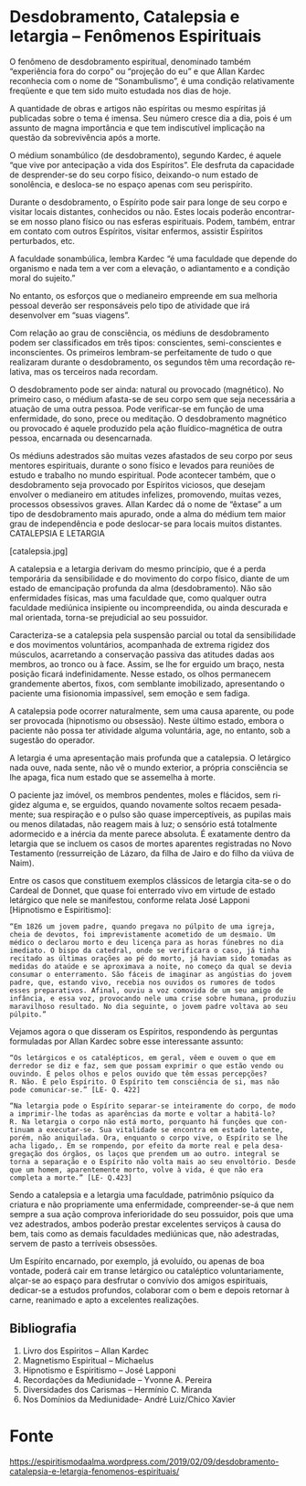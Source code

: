 # Desdobramento, Catalepsia e letargia – Fenômenos Espirituais

O fenômeno de desdobramento espiritual, denominado também “experiência fora do corpo” ou “projeção do eu” e que Allan Kardec reconhecia com o nome de “Sonambulismo”, é uma condição relativamente freqüente e que tem sido muito estudada nos dias de hoje.

A quantidade de obras e artigos não espíritas ou mesmo espíritas já publicadas sobre o tema é imensa. Seu número cresce dia a dia, pois é um assunto de magna importância e que tem indiscutível implicação na questão da sobrevivência após a morte.

O médium sonambúlico (de desdobramento), segundo Kardec, é aquele “que vive por antecipação a vida dos Espíritos”. Ele desfruta da capacidade de desprender-se do seu corpo fí­sico, deixando-o num estado de sonolência, e desloca-se no espaço ape­nas com seu perispírito.

Durante o desdobramento, o Espírito pode sair para longe de seu corpo e visitar locais distantes, conhecidos ou não. Estes locais po­derão encontrar-se em nosso plano físico ou nas esferas espiri­tuais. Podem, também, entrar em contato com outros Espíritos, visitar enfer­mos, assistir Espíritos perturbados, etc.

A faculdade sonambúlica, lembra Kardec “é uma faculdade que de­pende do organismo e nada tem a ver com a elevação, o adiantamento e a condição moral do sujeito.”

No entanto, os esforços que o medianeiro empreende em sua me­lhoria pessoal deverão ser responsáveis pelo tipo de atividade que irá desenvolver em “suas viagens”.

Com relação ao grau de consciência, os médiuns de desdobra­mento podem ser classificados em três tipos: conscientes, semi-cons­cientes e inconscientes. Os primeiros lembram-se perfeitamente de tudo o que realizaram durante o desdobramento, os segundos têm uma re­cordação re­lativa, mas os terceiros nada recordam.

O desdobramento pode ser ainda: natural ou provocado (magnético). No primeiro caso, o médium afasta-se de seu corpo sem que seja necessária a atuação de uma outra pessoa. Pode verificar-se em função de uma enfermidade, do sono, prece ou meditação. O desdo­bramento magnético ou provocado é aquele produzido pela ação fluí­dico-magnética de outra pessoa, encarnada ou desencarnada.

Os médiuns ades­trados são muitas vezes afastados de seu corpo por seus mentores espi­rituais, durante o sono físico e levados para reuniões de estudo e trabalho no mundo espiritual. Pode acontecer também, que o desdo­bramento seja provocado por Espíritos viciosos, que desejam envolver o medianeiro em atitudes infelizes, promovendo, muitas vezes, processos obsessivos graves. Allan Kardec dá o nome de “êxtase” a um tipo de desdobramento mais apurado, onde a alma do médium tem maior grau de independência e pode deslocar-se para locais muitos distantes.
CATALEPSIA E LETARGIA

[catalepsia.jpg]

A catalepsia e a letargia derivam do mesmo princípio, que é a perda temporária da sensibilidade e do movimento do corpo físico, diante de um estado de emancipação profunda da alma (desdobramento). Não são enfermidades físicas, mas uma faculdade que, como qualquer ou­tra faculdade mediúnica insipiente ou incompreendida, ou ainda des­curada e mal orientada, torna-se prejudicial ao seu possuidor.

Caracteriza-se a catalepsia pela suspensão parcial ou total da sensibilidade e dos movimentos voluntários, acompanhada de extrema ri­gidez dos músculos, acarretando a conservação passiva das atitudes da­das aos membros, ao tronco ou à face. Assim, se lhe for erguido um braço, nesta posição ficará indefinidamente. Nesse estado, os olhos permanecem grandemente abertos, fixos, com semblante imobilizado, apresentando o paciente uma fisionomia impassível, sem emoção e sem fadiga.

A catalepsia pode ocorrer naturalmente, sem uma causa apa­rente, ou pode ser provocada (hipnotismo ou obsessão). Neste último estado, embora o paciente não possa ter atividade alguma voluntária, age, no entanto, sob a sugestão do operador.

A letargia é uma apresentação mais profunda que a catalepsia. O letárgico nada ouve, nada sente, não vê o mundo exterior, a própria consciência se lhe apaga, fica num estado que se assemelha à morte.

O paciente jaz imóvel, os membros pendentes, moles e flácidos, sem ri­gidez alguma e, se erguidos, quando novamente soltos recaem pesada­mente; sua respiração e o pulso são quase imperceptíveis, as pupilas mais ou menos dilatadas, não reagem mais à luz; o sensório está to­talmente adormecido e a inércia da mente parece absoluta. É exata­mente dentro da letargia que se incluem os casos de mortes aparentes regis­tradas no Novo Testamento (ressurreição de Lázaro, da filha de Jairo e do filho da viúva de Naim).

Entre os casos que constituem exemplos clássicos de letargia cita-se o do Cardeal de Donnet, que quase foi enterrado vivo em vir­tude de estado letárgico que nele se manifestou, conforme relata José Lapponi [Hipnotismo e Espiritismo]:

    “Em 1826 um jovem padre, quando pregava no púlpito de uma igreja, cheia de devotos, foi impre­vistamente acometido de um desmaio. Um médico o declarou morto e deu licença para as horas fúne­bres no dia imediato. O bispo da catedral, onde se verificara o caso, já tinha recitado as últi­mas orações ao pé do morto, já haviam sido tomadas as medidas do ataúde e se aproximava a noite, no começo da qual se devia consumar o enterramento. São fáceis de imaginar as angústias do jovem padre, que, estando vivo, recebia nos ouvidos os rumores de todos esses preparativos. Afinal, ouviu a voz comovida de um seu amigo de infância, e essa voz, provocando nele uma crise sobre hu­mana, produziu maravilhoso resultado. No dia seguinte, o jovem padre voltava ao seu púlpito.”

Vejamos agora o que disseram os Espíritos, respondendo às per­guntas formuladas por Allan Kardec sobre esse interessante assunto:

    “Os letárgicos e os catalépticos, em geral, vêem e ouvem o que em derredor se diz e faz, sem que possam exprimir o que estão vendo ou ouvindo. É pelos olhos e pelos ouvido que têm essas per­cepções?
    R. Não. É pelo Espírito. O Espírito tem consciência de si, mas não pode comunicar-se.” [LE- Q. 422]

    “Na letargia pode o Espírito separar-se inteiramente do corpo, de modo a imprimir-lhe todas as aparências da morte e voltar a habitá-lo?
    R. Na letargia o corpo não está morto, porquanto há funções que con­tinuam a executar-se. Sua vi­talidade se encontra em estado latente, porém, não aniquilada. Ora, enquanto o corpo vive, o Espírito se lhe acha ligado,. Em se rompendo, por efeito da morte real e pela desa­gregação dos órgãos, os laços que prendem um ao outro. integral se torna a separação e o Espírito não volta mais ao seu envoltório. Desde que um homem, aparentemente morto, volve à vida, é que não era completa a morte.” [LE- Q.423]

Sendo a catalepsia e a letargia uma faculdade, patrimônio psí­quico da criatura e não propriamente uma enfermidade, compreender-se-á que nem sempre a sua ação comprova inferioridade do seu possuidor, pois que uma vez adestrados, ambos poderão prestar excelentes servi­ços à causa do bem, tais como as demais faculdades mediúnicas que, não adestradas, servem de pasto a terríveis obsessões.

Um Espírito encarnado, por exemplo, já evoluído, ou apenas de boa vontade, poderá cair em transe letárgico ou cataléptico voluntariamente, alçar-se ao espaço para desfrutar o convívio dos amigos espirituais, dedicar-se a estudos profundos, colaborar com o bem e depois retornar à carne, reanimado e apto a excelentes realizações.

## Bibliografia
1) Livro dos Espíritos – Allan Kardec
2) Magnetismo Espiritual – Michaelus
3) Hipnotismo e Espiritismo – José Lapponi
4) Recordações da Mediunidade – Yvonne A. Pereira
5) Diversidades dos Carismas – Hermínio C. Miranda
6) Nos Domínios da Mediunidade- André Luiz/Chico Xavier

# Fonte
https://espiritismodaalma.wordpress.com/2019/02/09/desdobramento-catalepsia-e-letargia-fenomenos-espirituais/

